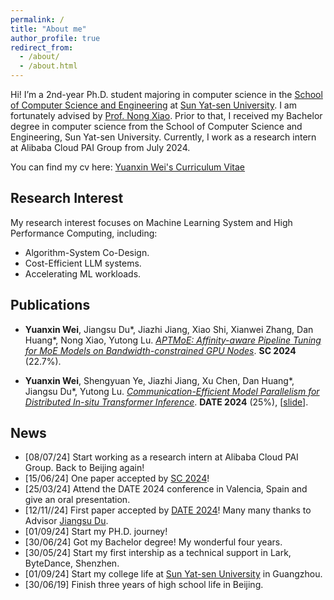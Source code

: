 ```yaml
---
permalink: /
title: "About me"
author_profile: true
redirect_from: 
  - /about/
  - /about.html
---
```


Hi! I’m a 2nd-year Ph.D. student majoring in computer science in the [School of Computer Science and Engineering](https://cse.sysu.edu.cn/) at [Sun Yat-sen University](https://www.sysu.edu.cn/). I am fortunately advised by [Prof. Nong Xiao](https://cse.sysu.edu.cn/content/2484). Prior to that, I received my Bachelor degree in computer science from the School of Computer Science and Engineering, Sun Yat-sen University. Currently, I work as a research intern at Alibaba Cloud PAI Group from July 2024.


You can find my cv here: [Yuanxin Wei's Curriculum Vitae](../files/cv_yuanxin.pdf) 


## Research Interest
My research interest focuses on Machine Learning System and High Performance Computing, including: 

- Algorithm-System Co-Design.
- Cost-Efficient LLM systems.
- Accelerating ML workloads.

## Publications

- **Yuanxin Wei**, Jiangsu Du\*, Jiazhi Jiang, Xiao Shi, Xianwei Zhang, Dan Huang\*, Nong Xiao, Yutong Lu. [*APTMoE: Affinity-aware Pipeline Tuning for MoE Models on Bandwidth-constrained GPU Nodes*](http://yuanxinnn.github.io/files/APTMoE_paper.pdf). **SC 2024** (22.7%).

- **Yuanxin Wei**, Shengyuan Ye, Jiazhi Jiang, Xu Chen, Dan Huang\*, Jiangsu Du\*, Yutong Lu. [*Communication-Efficient Model Parallelism for Distributed In-situ Transformer Inference*](https://ieeexplore.ieee.org/abstract/document/10546617). **DATE 2024** (25%), [[slide](http://yuanxinnn.github.io/files/DeTransformer_slide_DATE2024.pdf)].


## News 
- [08/07/24] Start working as a research intern at Alibaba Cloud PAI Group. Back to Beijing again!
- [15/06/24] One paper accepted by [SC 2024](https://sc24.supercomputing.org/)!
- [25/03/24] Attend the DATE 2024 conference in Valencia, Spain and give an oral presentation.
- [12/11//24] First paper accepted by [DATE 2024](https://date24.date-conference.com/)! Many many thanks to Advisor [Jiangsu Du](https://dujiangsu.github.io/).
- [01/09/24] Start my PH.D. journey!
- [30/06/24] Got my Bachelor degree! My wonderful four years.
- [30/05/24] Start my first intership as a technical support in Lark, ByteDance, Shenzhen.
- [01/09/24] Start my college life at [Sun Yat-sen University](https://www.sysu.edu.cn/) in Guangzhou.
- [30/06/19] Finish three years of high school life in Beijing.
